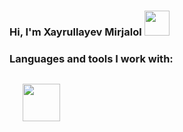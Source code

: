 ### Hi, I'm Xayrullayev Mirjalol <img src="https://media0.giphy.com/media/gM5qFksULw54NMWyry/giphy.gif?cid=ecf05e47xhzfwht1l0im5mwjv2dzg8fnv60i5uuzj4ch3l08&rid=giphy.gif&ct=s" width="40"/><br/>



### Languages and tools I work with:
<code>
   <img src="[https://upload.wikimedia.org/wikipedia/commons/thumb/6/61/HTML5_logo_and_wordmark.svg/1024px-HTML5_logo_and_wordmark.svg.png](https://icon2.cleanpng.com/20180615/cep/kisspng-html-web-development-web-design-dynamic-web-page-html-5b2434e4906297.4375263515290994925914.jpg)" width="60" height="60" />
  
<code/>

